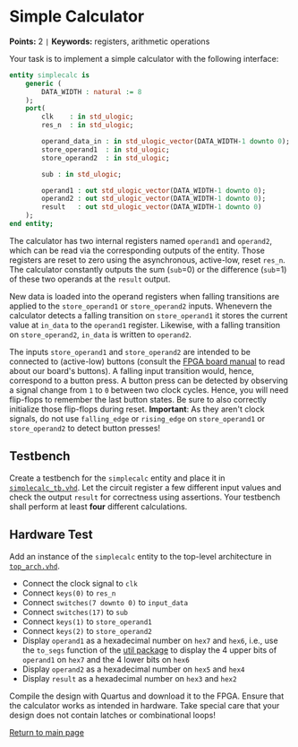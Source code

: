
# Simple Calculator
**Points:** 2 ` | ` **Keywords:** registers, arithmetic operations

Your task is to implement a simple calculator with the following interface:

```vhdl
entity simplecalc is
	generic (
		DATA_WIDTH : natural := 8
	);
	port(
		clk    : in std_ulogic;
		res_n  : in std_ulogic;

		operand_data_in : in std_ulogic_vector(DATA_WIDTH-1 downto 0);
		store_operand1  : in std_ulogic;
		store_operand2  : in std_ulogic;

		sub : in std_ulogic;

		operand1 : out std_ulogic_vector(DATA_WIDTH-1 downto 0);
		operand2 : out std_ulogic_vector(DATA_WIDTH-1 downto 0);
		result   : out std_ulogic_vector(DATA_WIDTH-1 downto 0)
	);
end entity;
```

The calculator has two internal registers named `operand1` and `operand2`, which can be read via the corresponding outputs of the entity.
Those registers are reset to zero using the asynchronous, active-low, reset `res_n`.
The calculator constantly outputs the sum (`sub`=0) or the difference (`sub`=1) of these two operands at the `result` output.

New data is loaded into the operand registers when falling transitions are applied to the `store_operand1` or `store_operand2` inputs.
Whenevern the calculator detects a falling transition on `store_operand1` it stores the current value at `in_data` to the `operand1` register.
Likewise, with a falling transition on `store_operand2`, `in_data` is written to `operand2`.

The inputs `store_operand1` and `store_operand2` are intended to be connected to (active-low) buttons (consult the [FPGA board manual](https://www.terasic.com.tw/cgi-bin/page/archive_download.pl?Language=English&No=502&FID=cd9c7c1feaa2467c58c9aa4cc02131af) to read about our board's buttons).
A falling input transition would, hence, correspond to a button press.
A button press can be detected by observing a signal change from `1` to `0` between two clock cycles.
Hence, you will need flip-flops to remember the last button states.
Be sure to also correctly initialize those flip-flops during reset.
**Important**: As they aren't clock signals, do not use `falling_edge` or `rising_edge` on `store_operand1` or `store_operand2` to detect button presses!


## Testbench

Create a testbench for the `simplecalc` entity and place it in [`simplecalc_tb.vhd`](tb/simplecalc_tb.vhd).
Let the circuit register a few different input values and check the output `result` for correctness using assertions.
Your testbench shall perform at least **four** different calculations.

## Hardware Test

Add an instance of the `simplecalc` entity to the top-level architecture in [`top_arch.vhd`](top_arch.vhd).

- Connect the clock signal to `clk`
- Connect `keys(0)` to `res_n`
- Connect `switches(7 downto 0)` to `input_data`
- Connect `switches(17)` to `sub`
- Connect `keys(1)` to `store_operand1`
- Connect `keys(2)` to `store_operand2`
- Display `operand1` as a hexadecimal number on `hex7` and `hex6`, i.e., use the `to_segs` function of the [util package](../../lib/util/doc.md) to display the 4 upper bits of `operand1` on `hex7` and the 4 lower bits on `hex6`
- Display `operand2` as a hexadecimal number on `hex5` and `hex4`
- Display `result` as a hexadecimal number on `hex3` and `hex2`

Compile the design with Quartus and download it to the FPGA.
Ensure that the calculator works as intended in hardware.
Take special care that your design does not contain latches or combinational loops!



[Return to main page](../../readme.md)
